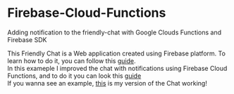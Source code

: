 # Firebase-Cloud-Functions
Adding notification to the friendly-chat with Google Clouds Functions and Firebase SDK

This Friendly Chat is a Web application created using Firebase platform. To learn how to do it, you can follow this [guide](https://codelabs.developers.google.com/codelabs/firebase-web/).</br>
In this exameple I improved the chat with notifications using Firebase Cloud Functions, and to do it you can look this [guide](https://codelabs.developers.google.com/codelabs/firebase-cloud-functions/)</br>
If you wanna see an example, [this](https://friendlychat-f0dbf.firebaseapp.com/) is my version of the Chat working!
